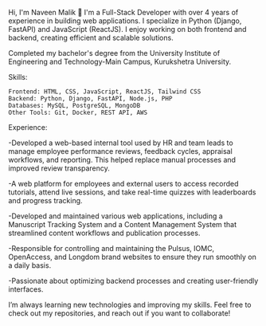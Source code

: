 Hi, I'm Naveen Malik 👋
I'm a Full-Stack Developer with over 4 years of experience in building web applications. I specialize in Python (Django, FastAPI) and JavaScript (ReactJS). I enjoy working on both frontend and backend, creating efficient and scalable solutions.

Completed my bachelor's degree from the University Institute of Engineering and Technology-Main Campus, Kurukshetra University.

Skills:

    Frontend: HTML, CSS, JavaScript, ReactJS, Tailwind CSS
    Backend: Python, Django, FastAPI, Node.js, PHP
    Databases: MySQL, PostgreSQL, MongoDB
    Other Tools: Git, Docker, REST API, AWS

Experience:

-Developed a web-based internal tool used by HR and team leads to manage employee performance reviews, feedback cycles, appraisal workflows, and reporting. This helped replace manual processes and improved review transparency.

-A web platform for employees and external users to access recorded tutorials, attend live sessions, and take real-time quizzes with leaderboards and progress tracking.

-Developed and maintained various web applications, including a Manuscript Tracking System and a Content Management System that streamlined content workflows and publication processes.

-Responsible for controlling and maintaining the Pulsus, IOMC, OpenAccess, and Longdom brand websites to ensure they run smoothly on a daily basis.

-Passionate about optimizing backend processes and creating user-friendly interfaces.

I’m always learning new technologies and improving my skills. Feel free to check out my repositories, and reach out if you want to collaborate!
